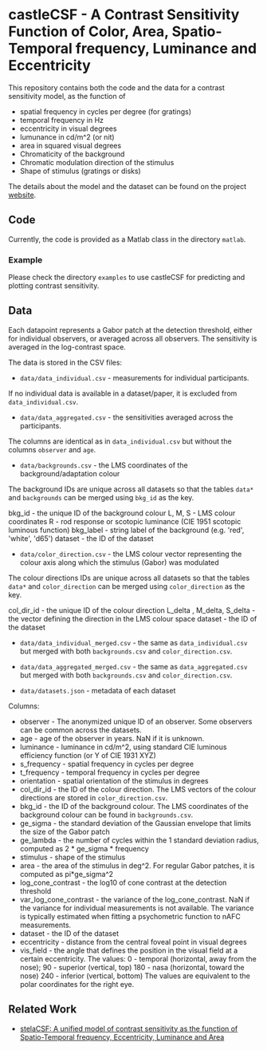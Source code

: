 # castleCSF - A Contrast Sensitivity Function of Color, Area, Spatio-Temporal frequency, Luminance and Eccentricity

This repository contains both the code and the data for a contrast sensitivity model, as the function of
* spatial frequency in cycles per degree (for gratings)
* temporal frequency in Hz
* eccentricity in visual degrees
* lumunance in cd/m^2 (or nit)
* area in squared visual degrees
* Chromaticity of the background
* Chromatic modulation direction of the stimulus
* Shape of stimulus (gratings or disks)

The details about the model and the dataset can be found on the project [website](https://www.cl.cam.ac.uk/research/rainbow/projects/castleCSF/). 

## Code

Currently, the code is provided as a Matlab class in the directory `matlab`. 

### Example

Please check the directory `examples` to use castleCSF for predicting and plotting contrast sensitivity.

## Data

Each datapoint represents a Gabor patch at the detection threshold, either for individual observers, or averaged across all observers. The sensitivity is averaged in the log-contrast space. 

The data is stored in the CSV files:

* `data/data_individual.csv` - measurements for individual participants. 

If no individual data is available in a dataset/paper, it is excluded from `data_individual.csv`. 

* `data/data_aggregated.csv` - the sensitivities averaged across the participants.

The columns are identical as in `data_individual.csv` but without the columns `observer` and `age`. 

* `data/backgrounds.csv` - the LMS coordinates of the background/adaptation colour

The background IDs are unique across all datasets so that the tables `data*` and `backgrounds` can be merged using `bkg_id` as the key. 

bkg_id - the unique ID of the background colour 
L, M, S - LMS colour coordinates
R - rod response or scotopic luminance (CIE 1951 scotopic luminous function)
bkg_label - string label of the background (e.g. 'red', 'white', 'd65')
dataset - the ID of the dataset

* `data/color_direction.csv` - the LMS colour vector representing the colour axis along which the stimulus (Gabor) was modulated

The colour directions IDs are unique across all datasets so that the tables `data*` and `color_direction` can be merged using `color_direction` as the key. 

col_dir_id - the unique ID of the colour direction
L_delta , M_delta, S_delta - the vector defining the direction in the LMS colour space
dataset - the ID of the dataset

* `data/data_individual_merged.csv` - the same as `data_individual.csv` but merged with both `backgrounds.csv` and `color_direction.csv`. 

* `data/data_aggregated_merged.csv` - the same as `data_aggregated.csv` but merged with both `backgrounds.csv` and `color_direction.csv`. 

* `data/datasets.json` - metadata of each dataset

Columns:
- observer - The anonymized unique ID of an observer. Some observers can be common across the datasets. 
- age - age of the observer in years. NaN if it is unknown.
- luminance - luminance in cd/m^2, using standard CIE luminous efficiency function (or Y of CIE 1931 XYZ)
- s_frequency - spatial frequency in cycles per degree
- t_frequency - temporal frequency in cycles per degree
- orientation - spatial orientation of the stimulus in degrees
- col_dir_id - the ID of the colour direction. The LMS vectors of the colour directions are stored in `color_direction.csv`. 
- bkg_id - the ID of the background colour. The LMS coordinates of the background colour can be found in `backgrounds.csv`.
- ge_sigma - the standard deviation of the Gaussian envelope that limits the size of the Gabor patch
- ge_lambda - the number of cycles within the 1 standard deviation radius, computed as 2 * ge_sigma * frequency
- stimulus - shape of the stimulus
- area - the area of the stimulus in deg^2. For regular Gabor patches, it is computed as pi*ge_sigma^2
- log_cone_contrast - the log10 of cone contrast at the detection threshold
- var_log_cone_contrast - the variance of the log_cone_contrast. NaN if the variance for individual measurements is not available. The variance is typically estimated when fitting a psychometric function to nAFC measurements. 
- dataset - the ID of the dataset
- eccentricity - distance from the central foveal point in visual degrees
- vis_field - the angle that defines the position in the visual field at a certain eccentricity. The values:
  0 - temporal (horizontal, away from the nose);
  90 - superior (vertical, top)
  180 - nasa (horizontal, toward the nose)
  240 - inferior (vertical, bottom)
  The values are equivalent to the polar coordinates for the right eye. 


## Related Work
- [stelaCSF: A unified model of contrast sensitivity as the function of Spatio-Temporal frequency, Eccentricity, Luminance and Area](https://github.com/gfxdisp/stelaCSF) 
